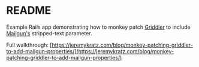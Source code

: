 # README

Example Rails app demonstrating how to monkey patch [Griddler](http://griddler.io/) to include [Mailgun's](https://www.mailgun.com/) stripped-text parameter.

Full walkthrough: [https://jeremykratz.com/blog/monkey-patching-griddler-to-add-mailgun-properties/](https://jeremykratz.com/blog/monkey-patching-griddler-to-add-mailgun-properties/)
